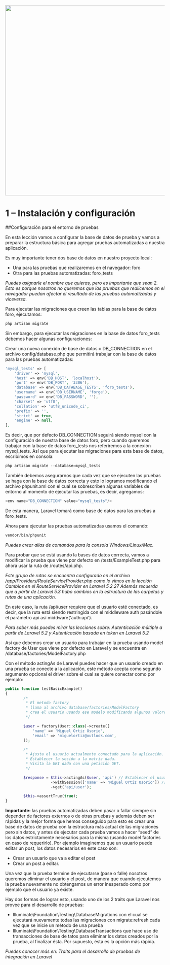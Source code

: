 <p align="center"><img src="https://styde.net/wp-content/uploads/2017/04/crear-app-web-1-768x192.png" width="600px"></p>

# 1 – Instalación y configuración

##Configuración para el entorno de pruebas 

En esta lección vamos a configurar la base de datos de prueba y vamos a preparar la estructura básica para agregar pruebas automatizadas a nuestra aplicación.

Es muy importante tener dos base de datos en nuestro proyecto local:

* Una para las pruebas que realizaremos en el navegador: foro
* Otra para las pruebas automatizadas: foro_tests

*Puedes asignarle el nombre que quieras, pero es importante que sean 2. Esto es porque nosotros no queremos que las pruebas que realicemos en el navegador puedan afectar el resultado de las pruebas automatizadas y viceversa.*

Para ejecutar las migraciones que creen las tablas para la base de datos foro, ejecutamos:

```php	
php artisan migrate
```

Sin embargo, para ejecutar las migraciones en la base de datos foro_tests debemos hacer algunas configuraciones:

Crear una nueva conexión de base de datos o DB_CONNECTION en el archivo config/database.php que permitirá trabajar con la base de datos para las pruebas automatizadas:

```php	
'mysql_tests' => [
    'driver' => 'mysql',
    'host' => env('DB_HOST', 'localhost'),
    'port' => env('DB_PORT', '3306'),
    'database' => env('DB_DATABASE_TESTS', 'foro_tests'),
    'username' => env('DB_USERNAME', 'forge'),
    'password' => env('DB_PASSWORD', ''),
    'charset' => 'utf8',
    'collation' => 'utf8_unicode_ci',
    'prefix' => '',
    'strict' => true,
    'engine' => null,
],
```

Es decir, que por defecto DB_CONNECTION seguirá siendo mysql con la configuración de nuestra base de datos foro, pero cuando queremos trabajar con la base de datos foro_tests nos referiremos a la conexión mysql_tests. Así que para ejecutar las migraciones para esta base de datos, escribimos en consola:

```php	
php artisan migrate --database=mysql_tests
```

También debemos asegurarnos que cada vez que se ejecuten las pruebas se haga con la base de datos correcta y esto lo logramos modificando el archivo phpunit.xml con el cual se sobrescriben algunas variables de entorno al momento de ejecutar las pruebas, es decir, agregamos:

```php	
<env name="DB_CONNECTION" value="mysql_tests"/>
```

De esta manera, Laravel tomará como base de datos para las pruebas a foro_tests.

Ahora para ejecutar las pruebas automatizadas usamos el comando:

```php	
vendor/bin/phpunit
```

*Puedes crear alias de comandos para la consola Windows/Linux/Mac.*

Para probar que se está usando la bases de datos correcta, vamos a modificar la prueba que viene por defecto en /tests/ExampleTest.php para ahora usar la ruta de /routes/api.php.

*Este grupo de rutas se encuentra configurado en el archivo /app/Providers/RouteServiceProvider.php como lo vimos en la lección Cambios en el RouteServiceProvider en Laravel 5.2.27 Además recuerda que a partir de Laravel 5.3 hubo cambios en la estructura de las carpetas y rutas de una aplicación.*

En este caso, la ruta /api/user requiere que el usuario esté conectado, es decir, que la ruta está siendo restringida con el middleware auth pasándole el parámetro api así middware('auth:api').

*Para saber más puedes mirar las lecciones sobre: Autenticación múltiple a partir de Laravel 5.2 y Autenticación basada en token en Laravel 5.2*

Así que debemos crear un usuario para trabajar en la prueba usando model factory de User que viene por defecto en Laravel y se encuentra en /database/factories/ModelFactory.php

Con el método actingAs de Laravel puedes hacer que un usuario creado en una prueba se conecte a la aplicación, este método acepta como segundo argumento opcional el driver sobre el cual se quiere conectar como por ejemplo:

```php	
public function testBasicExample()
{
        /*
         * El metodo factory
         * llama al archivo database/factories/ModelFactory
         * crea el usuario usando ese modelo modificando algunos valores
         */

        $user = factory(User::class)->create([
            'name' => 'Miguel Ortiz Osorio',
            'email' => 'miguelortiz@outlook.com',
        ]);

        /*
         * Ajusta el usuario actualmente conectado para la aplicación.
         * Establecer la sesión a la matriz dada.
         * Visita la URI dada con una petición GET.
         */

        $response = $this->actingAs($user, 'api') // Establecer el usuario actualmente conectado en la aplicación.
                    ->withSession(['name' => 'Miguel Ortiz Osorio']) // Establecer la sesión a la matriz dada.
                    ->get('api/user');

        $this->assertTrue(true);
}
```

**Importante:** las pruebas automatizadas deben pasar o fallar siempre sin depender de factores externos  o de otras pruebas y además deben ser rápidas y la mejor forma que hemos conseguido para esto es crear una base de datos de prueba con la estructura más actual de las migraciones pero sin datos, y antes de ejecutar cada prueba vamos a hacer “seed” de los datos estrictamente necesarios para la misma (usando model factories en caso de requerirlo). Por ejemplo imaginemos que un usuario puede editar un post, los datos necesarios en este caso son:

* Crear un usuario que va a editar el post
* Crear un post a editar.

Una vez que la prueba termine de ejecutarse (pase o falle) nosotros queremos eliminar el usuario y el post, de manera que cuando ejecutemos la prueba nuevamente no obtengamos un error inesperado como por ejemplo que el usuario ya existe.

Hay dos formas de lograr esto, usando uno de los 2 traits que Laravel nos provee para el desarrollo de pruebas:

* Illuminate\Foundation\Testing\DatabaseMigrations con el cual se ejecutará nuevamente todas las migraciones con migrate:refresh cada vez que se inicie un método de una prueba
* Illuminate\Foundation\Testing\DatabaseTransactions que hace uso de transacciones de base de tatos para eliminar los datos creados por la prueba, al finalizar ésta. Por supuesto, ésta es la opción más rápida.

*Puedes conocer más en: Traits para el desarrollo de pruebas de integración en Laravel*
